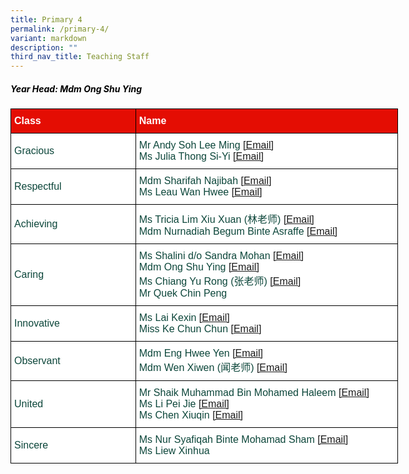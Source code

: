 ```yaml
---
title: Primary 4
permalink: /primary-4/
variant: markdown
description: ""
third_nav_title: Teaching Staff
---
```

<h5 style="color:#000000">Year Head: Mdm Ong Shu Ying </h5>
<style type="text/css">
.tg  {border-collapse:collapse;border-spacing:0;margin:0px auto;}
.tg td{border-color:black;border-style:solid;border-width:1px;font-family:Arial, sans-serif;font-size:16px;
  overflow:hidden;padding:10px 5px;word-break:normal;}
.tg th{border-color:black;border-style:solid;border-width:1px;font-family:Arial, sans-serif;font-size:16px;
  font-weight:normal;overflow:hidden;padding:10px 5px;word-break:normal;}
.tg .tg-yhj3{background-color:#FFF;color:#0C463A;text-align:left;vertical-align:middle}
.tg .tg-feqv{background-color:#E40D03;color:#666;font-weight:bold;text-align:left;vertical-align:middle}
.tg .tg-o5fr{background-color:#FFF;color:#FD6500;text-align:left;vertical-align:middle}
</style>

<table class="tg" style="undefined;table-layout: fixed; width: 620px">
<colgroup>
<col style="width: 200px">
<col style="width: 420px">
</colgroup>
<tbody>
<tr>
<td class="tg-feqv"><span style="color:#FFFFFF;background-color:#E40D03">Class</span></td>
<td class="tg-feqv"><span style="color:#FFFFFF;background-color:#E40D03">Name</span></td>
</tr>
<tr>
<td class="tg-yhj3">Gracious</td>
<td class="tg-yhj3">Mr Andy Soh Lee Ming <a target="_blank" rel="noopener noreferrer nofollow" href="mailto:andy_soh_lee_ming@schools.gov.sg">[Email]</a><br>Ms Julia Thong Si-Yi <a target="_blank" rel="noopener noreferrer nofollow" href="mailto:julia_thong_siyi@schools.gov.sg">[Email]</a></td>
</tr>
<tr>
<td class="tg-yhj3">Respectful</td>
<td class="tg-yhj3">Mdm Sharifah Najibah <a target="_blank" rel="noopener noreferrer nofollow" href="mailto:sharifah_najibah_syed_mustapa@schools.gov.sg">[Email]</a><br> Ms Leau Wan Hwee <a target="_blank" rel="noopener noreferrer nofollow" href="mailto:leau_wan_hwee@schools.edu.sg">[Email]</a></td>
</tr>
<tr>
<td class="tg-yhj3">Achieving</td>
<td class="tg-yhj3">Ms Tricia Lim Xiu Xuan (林老师) <a target="_blank" rel="noopener noreferrer nofollow" href="mailto:tricia_lim_xiu_xuan@schools.gov.sg">[Email]</a><br>Mdm Nurnadiah Begum Binte Asraffe <a target="_blank" rel="noopener noreferrer nofollow" href="mailto:nurnadiah_begum_asraffe@schools.gov.sg">[Email]</a></td>
</tr>
<tr>
<td class="tg-yhj3">Caring</td>
<td class="tg-yhj3">Ms Shalini d/o Sandra Mohan <a target="_blank" rel="noopener noreferrer nofollow" href="mailto:shalini_sandra_mohan@schools.gov.sg">[Email]</a><br>Mdm Ong Shu Ying <a target="_blank" rel="noopener noreferrer nofollow" href="mailto:ong_shu_ying@schools.gov.sg">[Email]</a><br>Ms Chiang Yu Rong (张老师)  <a target="_blank" rel="noopener noreferrer nofollow" href="mailto:chiang_yu_rong@schools.gov.sg">[Email]</a><br>Mr Quek Chin Peng</td>
</tr>
<tr>
<td class="tg-yhj3">Innovative</td>
<td class="tg-yhj3">Ms Lai Kexin <a target="_blank" rel="noopener noreferrer nofollow" href="mailto:lai_kexin@schools.gov.sg">[Email]</a><br>Miss Ke Chun Chun <a target="_blank" rel="noopener noreferrer nofollow" href="mailto:ke_chunchun@schools.gov.sg">[Email]</a></td>
</tr>
<tr>
<td class="tg-yhj3">Observant</td>
<td class="tg-yhj3">Mdm Eng Hwee Yen <a target="_blank" rel="noopener noreferrer nofollow" href="mailto:eng_hwee_yen@schools.gov.sg">[Email]</a><br>Mdm Wen Xiwen (闻老师) <a target="_blank" rel="noopener noreferrer nofollow" href="mailto:wen_xiwen_a@schools.gov.sg">[Email]</a></td>
</tr>
<tr>
<td class="tg-yhj3">United</td>
<td class="tg-yhj3">Mr Shaik Muhammad Bin Mohamed Haleem <a target="_blank" rel="noopener noreferrer nofollow" href="mailto:shaik_muhammad_mohamed_haleem@schools.gov.sg">[Email]</a><br>Ms Li Pei Jie <a target="_blank" rel="noopener noreferrer nofollow" href="mailto:li_pei_jie@schools.gov.sg">[Email]</a><br>Ms Chen Xiuqin <a target="_blank" rel="noopener noreferrer nofollow" href="mailto:chen_xiuqin@schools.gov.sg">[Email]</a></td>
</tr>
<tr>
<td class="tg-yhj3">Sincere</td>
<td class="tg-yhj3">Ms Nur Syafiqah Binte Mohamad Sham <a target="_blank" rel="noopener noreferrer nofollow" href="mailto:nur_syafiqah_mohamad_sham@schools.gov.sg">[Email]</a><br>Ms Liew Xinhua</td>
</tr>
</tbody>
</table>